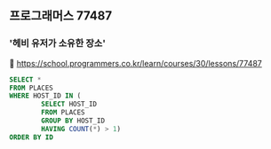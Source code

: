 ## 프로그래머스 77487
### '헤비 유저가 소유한 장소'
🔗 https://school.programmers.co.kr/learn/courses/30/lessons/77487
```sql
SELECT *
FROM PLACES
WHERE HOST_ID IN (
        SELECT HOST_ID
        FROM PLACES
        GROUP BY HOST_ID
        HAVING COUNT(*) > 1)
ORDER BY ID
```